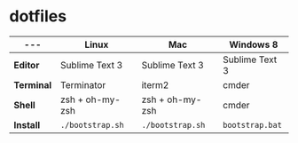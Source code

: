 dotfiles
===

--- | Linux | Mac | Windows 8
--- | --- | --- | ---
**Editor** | Sublime Text 3 | Sublime Text 3 | Sublime Text 3
**Terminal** | Terminator | iterm2 | cmder
**Shell** | zsh + oh-my-zsh | zsh + oh-my-zsh | cmder
**Install** | `./bootstrap.sh` | `./bootstrap.sh` | `bootstrap.bat`
